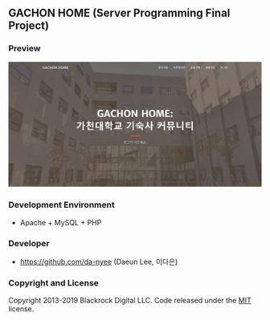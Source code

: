 ## GACHON HOME (Server Programming Final Project)

### Preview
![gachon_home1](./img/gachon_home3.png)

### Development Environment
- Apache + MySQL + PHP

### Developer
- https://github.com/da-nyee (Daeun Lee, 이다은)

### Copyright and License
Copyright 2013-2019 Blackrock Digital LLC. Code released under the [MIT](https://github.com/BlackrockDigital/startbootstrap-creative/blob/gh-pages/LICENSE) license.
